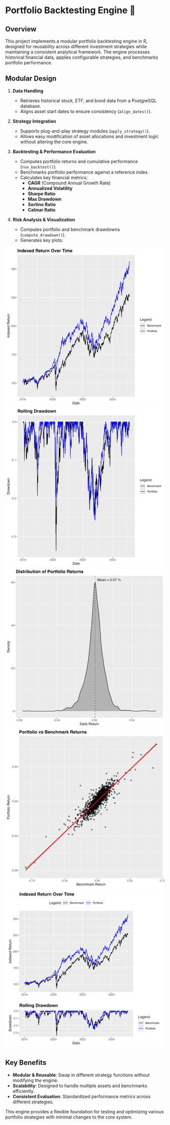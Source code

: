 # Portfolio Backtesting Engine 💼

## Overview
This project implements a modular portfolio backtesting engine in R, designed for reusability across different investment strategies while maintaining a consistent analytical framework. The engine processes historical financial data, applies configurable strategies, and benchmarks portfolio performance.

## Modular Design
1. **Data Handling**
   - Retrieves historical stock, ETF, and bond data from a PostgreSQL database.
   - Aligns asset start dates to ensure consistency (`align_dates()`).

2. **Strategy Integration**
   - Supports plug-and-play strategy modules (`apply_strategy()`).
   - Allows easy modification of asset allocations and investment logic without altering the core engine.

3. **Backtesting & Performance Evaluation**
   - Computes portfolio returns and cumulative performance (`run_backtest()`).
   - Benchmarks portfolio performance against a reference index.
   - Calculates key financial metrics:
     - **CAGR** (Compound Annual Growth Rate)
     - **Annualized Volatility**
     - **Sharpe Ratio**
     - **Max Drawdown**
     - **Sortino Ratio**
     - **Calmar Ratio**

4. **Risk Analysis & Visualization**
   - Computes portfolio and benchmark drawdowns (`compute_drawdown()`).
   - Generates key plots:

![indexed_return.png](plots/indexed_return.png)
![rolling_drawdown.png](plots/rolling_drawdown.png)
![returns_distribution.png](plots/returns_distribution.png)
![scatter_plot.png](plots/scatter_plot.png)
![combined_plot.png](plots/combined_plot.png)

## Key Benefits
- **Modular & Reusable**: Swap in different strategy functions without modifying the engine.
- **Scalability**: Designed to handle multiple assets and benchmarks efficiently.
- **Consistent Evaluation**: Standardized performance metrics across different strategies.

This engine provides a flexible foundation for testing and optimizing various portfolio strategies with minimal changes to the core system.